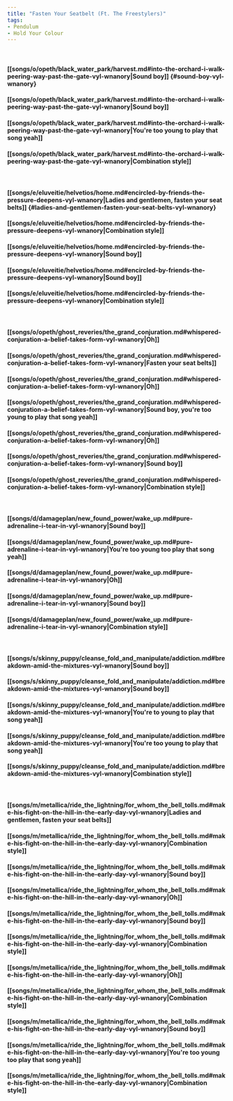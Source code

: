 ```yaml
---
title: "Fasten Your Seatbelt (Ft. The Freestylers)"
tags:
- Pendulum
- Hold Your Colour
---
```

&nbsp;
#### [[songs/o/opeth/black_water_park/harvest.md#into-the-orchard-i-walk-peering-way-past-the-gate-vyl-wnanory|Sound boy]] {#sound-boy-vyl-wnanory}
#### [[songs/o/opeth/black_water_park/harvest.md#into-the-orchard-i-walk-peering-way-past-the-gate-vyl-wnanory|Sound boy]]
#### [[songs/o/opeth/black_water_park/harvest.md#into-the-orchard-i-walk-peering-way-past-the-gate-vyl-wnanory|You're too young to play that song yeah]]
#### [[songs/o/opeth/black_water_park/harvest.md#into-the-orchard-i-walk-peering-way-past-the-gate-vyl-wnanory|Combination style]]
&nbsp;
#### [[songs/e/eluveitie/helvetios/home.md#encircled-by-friends-the-pressure-deepens-vyl-wnanory|Ladies and gentlemen, fasten your seat belts]] {#ladies-and-gentlemen-fasten-your-seat-belts-vyl-wnanory}
#### [[songs/e/eluveitie/helvetios/home.md#encircled-by-friends-the-pressure-deepens-vyl-wnanory|Combination style]]
#### [[songs/e/eluveitie/helvetios/home.md#encircled-by-friends-the-pressure-deepens-vyl-wnanory|Sound boy]]
#### [[songs/e/eluveitie/helvetios/home.md#encircled-by-friends-the-pressure-deepens-vyl-wnanory|Sound boy]]
#### [[songs/e/eluveitie/helvetios/home.md#encircled-by-friends-the-pressure-deepens-vyl-wnanory|Combination style]]
&nbsp;
#### [[songs/o/opeth/ghost_reveries/the_grand_conjuration.md#whispered-conjuration-a-belief-takes-form-vyl-wnanory|Oh]]
#### [[songs/o/opeth/ghost_reveries/the_grand_conjuration.md#whispered-conjuration-a-belief-takes-form-vyl-wnanory|Fasten your seat belts]]
#### [[songs/o/opeth/ghost_reveries/the_grand_conjuration.md#whispered-conjuration-a-belief-takes-form-vyl-wnanory|Oh]]
#### [[songs/o/opeth/ghost_reveries/the_grand_conjuration.md#whispered-conjuration-a-belief-takes-form-vyl-wnanory|Sound boy, you're too young to play that song yeah]]
#### [[songs/o/opeth/ghost_reveries/the_grand_conjuration.md#whispered-conjuration-a-belief-takes-form-vyl-wnanory|Oh]]
#### [[songs/o/opeth/ghost_reveries/the_grand_conjuration.md#whispered-conjuration-a-belief-takes-form-vyl-wnanory|Sound boy]]
#### [[songs/o/opeth/ghost_reveries/the_grand_conjuration.md#whispered-conjuration-a-belief-takes-form-vyl-wnanory|Combination style]]
&nbsp;
#### [[songs/d/damageplan/new_found_power/wake_up.md#pure-adrenaline-i-tear-in-vyl-wnanory|Sound boy]]
#### [[songs/d/damageplan/new_found_power/wake_up.md#pure-adrenaline-i-tear-in-vyl-wnanory|You're too young too play that song yeah]]
#### [[songs/d/damageplan/new_found_power/wake_up.md#pure-adrenaline-i-tear-in-vyl-wnanory|Oh]]
#### [[songs/d/damageplan/new_found_power/wake_up.md#pure-adrenaline-i-tear-in-vyl-wnanory|Sound boy]]
#### [[songs/d/damageplan/new_found_power/wake_up.md#pure-adrenaline-i-tear-in-vyl-wnanory|Combination style]]
&nbsp;
#### [[songs/s/skinny_puppy/cleanse_fold_and_manipulate/addiction.md#breakdown-amid-the-mixtures-vyl-wnanory|Sound boy]]
#### [[songs/s/skinny_puppy/cleanse_fold_and_manipulate/addiction.md#breakdown-amid-the-mixtures-vyl-wnanory|Sound boy]]
#### [[songs/s/skinny_puppy/cleanse_fold_and_manipulate/addiction.md#breakdown-amid-the-mixtures-vyl-wnanory|You're to young to play that song yeah]]
#### [[songs/s/skinny_puppy/cleanse_fold_and_manipulate/addiction.md#breakdown-amid-the-mixtures-vyl-wnanory|You're too young to play that song yeah]]
#### [[songs/s/skinny_puppy/cleanse_fold_and_manipulate/addiction.md#breakdown-amid-the-mixtures-vyl-wnanory|Combination style]]
&nbsp;
#### [[songs/m/metallica/ride_the_lightning/for_whom_the_bell_tolls.md#make-his-fight-on-the-hill-in-the-early-day-vyl-wnanory|Ladies and gentlemen, fasten your seat belts]]
#### [[songs/m/metallica/ride_the_lightning/for_whom_the_bell_tolls.md#make-his-fight-on-the-hill-in-the-early-day-vyl-wnanory|Combination style]]
#### [[songs/m/metallica/ride_the_lightning/for_whom_the_bell_tolls.md#make-his-fight-on-the-hill-in-the-early-day-vyl-wnanory|Sound boy]]
#### [[songs/m/metallica/ride_the_lightning/for_whom_the_bell_tolls.md#make-his-fight-on-the-hill-in-the-early-day-vyl-wnanory|Oh]]
#### [[songs/m/metallica/ride_the_lightning/for_whom_the_bell_tolls.md#make-his-fight-on-the-hill-in-the-early-day-vyl-wnanory|Sound boy]]
#### [[songs/m/metallica/ride_the_lightning/for_whom_the_bell_tolls.md#make-his-fight-on-the-hill-in-the-early-day-vyl-wnanory|Combination style]]
#### [[songs/m/metallica/ride_the_lightning/for_whom_the_bell_tolls.md#make-his-fight-on-the-hill-in-the-early-day-vyl-wnanory|Oh]]
#### [[songs/m/metallica/ride_the_lightning/for_whom_the_bell_tolls.md#make-his-fight-on-the-hill-in-the-early-day-vyl-wnanory|Combination style]]
#### [[songs/m/metallica/ride_the_lightning/for_whom_the_bell_tolls.md#make-his-fight-on-the-hill-in-the-early-day-vyl-wnanory|Sound boy]]
#### [[songs/m/metallica/ride_the_lightning/for_whom_the_bell_tolls.md#make-his-fight-on-the-hill-in-the-early-day-vyl-wnanory|You're too young too play that song yeah]]
#### [[songs/m/metallica/ride_the_lightning/for_whom_the_bell_tolls.md#make-his-fight-on-the-hill-in-the-early-day-vyl-wnanory|Combination style]]
